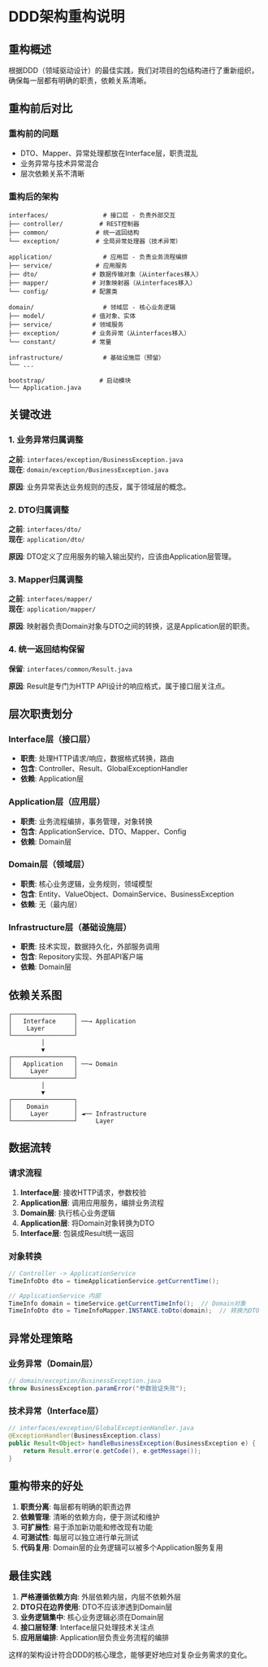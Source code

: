 # DDD架构重构说明

## 重构概述

根据DDD（领域驱动设计）的最佳实践，我们对项目的包结构进行了重新组织，确保每一层都有明确的职责，依赖关系清晰。

## 重构前后对比

### 重构前的问题
- DTO、Mapper、异常处理都放在Interface层，职责混乱
- 业务异常与技术异常混合
- 层次依赖关系不清晰

### 重构后的架构

```
interfaces/               # 接口层 - 负责外部交互
├── controller/          # REST控制器
├── common/             # 统一返回结构
└── exception/          # 全局异常处理器（技术异常）

application/              # 应用层 - 负责业务流程编排
├── service/            # 应用服务
├── dto/               # 数据传输对象（从interfaces移入）
├── mapper/            # 对象映射器（从interfaces移入）
└── config/            # 配置类

domain/                   # 领域层 - 核心业务逻辑
├── model/             # 值对象、实体
├── service/           # 领域服务
├── exception/         # 业务异常（从interfaces移入）
└── constant/          # 常量

infrastructure/           # 基础设施层（预留）
└── ...

bootstrap/               # 启动模块
└── Application.java
```

## 关键改进

### 1. 业务异常归属调整
**之前**: `interfaces/exception/BusinessException.java`  
**现在**: `domain/exception/BusinessException.java`

**原因**: 业务异常表达业务规则的违反，属于领域层的概念。

### 2. DTO归属调整
**之前**: `interfaces/dto/`  
**现在**: `application/dto/`

**原因**: DTO定义了应用服务的输入输出契约，应该由Application层管理。

### 3. Mapper归属调整
**之前**: `interfaces/mapper/`  
**现在**: `application/mapper/`

**原因**: 映射器负责Domain对象与DTO之间的转换，这是Application层的职责。

### 4. 统一返回结构保留
**保留**: `interfaces/common/Result.java`

**原因**: Result是专门为HTTP API设计的响应格式，属于接口层关注点。

## 层次职责划分

### Interface层（接口层）
- **职责**: 处理HTTP请求/响应，数据格式转换，路由
- **包含**: Controller、Result、GlobalExceptionHandler
- **依赖**: Application层

### Application层（应用层）
- **职责**: 业务流程编排，事务管理，对象转换
- **包含**: ApplicationService、DTO、Mapper、Config
- **依赖**: Domain层

### Domain层（领域层）
- **职责**: 核心业务逻辑，业务规则，领域模型
- **包含**: Entity、ValueObject、DomainService、BusinessException
- **依赖**: 无（最内层）

### Infrastructure层（基础设施层）
- **职责**: 技术实现，数据持久化，外部服务调用
- **包含**: Repository实现、外部API客户端
- **依赖**: Domain层

## 依赖关系图

```
┌─────────────────┐
│   Interface     │ ──→ Application
│    Layer        │
└─────────────────┘
         │
         ▼
┌─────────────────┐
│   Application   │ ──→ Domain
│     Layer       │
└─────────────────┘
         │
         ▼
┌─────────────────┐
│    Domain       │
│     Layer       │ ◄── Infrastructure
└─────────────────┘     Layer
```

## 数据流转

### 请求流程
1. **Interface层**: 接收HTTP请求，参数校验
2. **Application层**: 调用应用服务，编排业务流程
3. **Domain层**: 执行核心业务逻辑
4. **Application层**: 将Domain对象转换为DTO
5. **Interface层**: 包装成Result统一返回

### 对象转换
```java
// Controller -> ApplicationService
TimeInfoDto dto = timeApplicationService.getCurrentTime();

// ApplicationService 内部
TimeInfo domain = timeService.getCurrentTimeInfo();  // Domain对象
TimeInfoDto dto = TimeInfoMapper.INSTANCE.toDto(domain);  // 转换为DTO
```

## 异常处理策略

### 业务异常（Domain层）
```java
// domain/exception/BusinessException.java
throw BusinessException.paramError("参数验证失败");
```

### 技术异常（Interface层）
```java
// interfaces/exception/GlobalExceptionHandler.java
@ExceptionHandler(BusinessException.class)
public Result<Object> handleBusinessException(BusinessException e) {
    return Result.error(e.getCode(), e.getMessage());
}
```

## 重构带来的好处

1. **职责分离**: 每层都有明确的职责边界
2. **依赖管理**: 清晰的依赖方向，便于测试和维护
3. **可扩展性**: 易于添加新功能和修改现有功能
4. **可测试性**: 每层可以独立进行单元测试
5. **代码复用**: Domain层的业务逻辑可以被多个Application服务复用

## 最佳实践

1. **严格遵循依赖方向**: 外层依赖内层，内层不依赖外层
2. **DTO只在边界使用**: DTO不应该渗透到Domain层
3. **业务逻辑集中**: 核心业务逻辑必须在Domain层
4. **接口层轻薄**: Interface层只处理技术关注点
5. **应用层编排**: Application层负责业务流程的编排

这样的架构设计符合DDD的核心理念，能够更好地应对复杂业务需求的变化。
